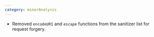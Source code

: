 ```yaml
---
category: minorAnalysis
---
```

* Removed `encodeURI` and `escape` functions from the sanitizer list for request forgery.
